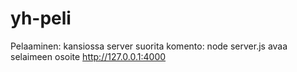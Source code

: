 # yh-peli

Pelaaminen:
kansiossa server suorita komento:
node server.js
avaa selaimeen osoite http://127.0.0.1:4000
